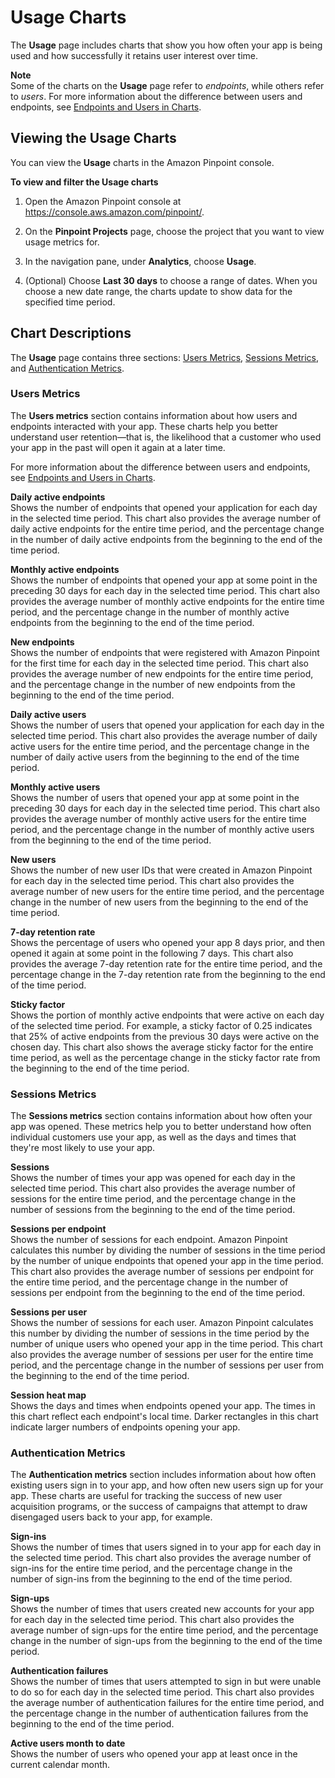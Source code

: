 # Usage Charts<a name="analytics-usage"></a>

The **Usage** page includes charts that show you how often your app is being used and how successfully it retains user interest over time\.

**Note**  
Some of the charts on the **Usage** page refer to *endpoints*, while others refer to *users*\. For more information about the difference between users and endpoints, see [Endpoints and Users in Charts](analytics-charts.md#analytics-endpoints-users)\.

## Viewing the Usage Charts<a name="analytics-usage-view"></a>

You can view the **Usage** charts in the Amazon Pinpoint console\. 

**To view and filter the Usage charts**

1. Open the Amazon Pinpoint console at [https://console\.aws\.amazon\.com/pinpoint/](https://console.aws.amazon.com/pinpoint/)\.

1. On the **Pinpoint Projects** page, choose the project that you want to view usage metrics for\.

1. In the navigation pane, under **Analytics**, choose **Usage**\.

1. \(Optional\) Choose **Last 30 days** to choose a range of dates\. When you choose a new date range, the charts update to show data for the specified time period\.

## Chart Descriptions<a name="analytics-usage-description"></a>

The **Usage** page contains three sections: [Users Metrics](#analytics-usage-description-users), [Sessions Metrics](#analytics-usage-description-sessions), and [Authentication Metrics](#analytics-usage-description-authentication)\.

### Users Metrics<a name="analytics-usage-description-users"></a>

The **Users metrics** section contains information about how users and endpoints interacted with your app\. These charts help you better understand user retention—that is, the likelihood that a customer who used your app in the past will open it again at a later time\.

For more information about the difference between users and endpoints, see [Endpoints and Users in Charts](analytics-charts.md#analytics-endpoints-users)\.

**Daily active endpoints**  
Shows the number of endpoints that opened your application for each day in the selected time period\. This chart also provides the average number of daily active endpoints for the entire time period, and the percentage change in the number of daily active endpoints from the beginning to the end of the time period\.

**Monthly active endpoints**  
Shows the number of endpoints that opened your app at some point in the preceding 30 days for each day in the selected time period\. This chart also provides the average number of monthly active endpoints for the entire time period, and the percentage change in the number of monthly active endpoints from the beginning to the end of the time period\.

**New endpoints**  
Shows the number of endpoints that were registered with Amazon Pinpoint for the first time for each day in the selected time period\. This chart also provides the average number of new endpoints for the entire time period, and the percentage change in the number of new endpoints from the beginning to the end of the time period\. 

**Daily active users**  
Shows the number of users that opened your application for each day in the selected time period\. This chart also provides the average number of daily active users for the entire time period, and the percentage change in the number of daily active users from the beginning to the end of the time period\.

**Monthly active users**  
Shows the number of users that opened your app at some point in the preceding 30 days for each day in the selected time period\. This chart also provides the average number of monthly active users for the entire time period, and the percentage change in the number of monthly active users from the beginning to the end of the time period\. 

**New users**  
Shows the number of new user IDs that were created in Amazon Pinpoint for each day in the selected time period\. This chart also provides the average number of new users for the entire time period, and the percentage change in the number of new users from the beginning to the end of the time period\.

**7\-day retention rate**  
Shows the percentage of users who opened your app 8 days prior, and then opened it again at some point in the following 7 days\. This chart also provides the average 7\-day retention rate for the entire time period, and the percentage change in the 7\-day retention rate from the beginning to the end of the time period\.

**Sticky factor**  
Shows the portion of monthly active endpoints that were active on each day of the selected time period\. For example, a sticky factor of 0\.25 indicates that 25% of active endpoints from the previous 30 days were active on the chosen day\. This chart also shows the average sticky factor for the entire time period, as well as the percentage change in the sticky factor rate from the beginning to the end of the time period\.

### Sessions Metrics<a name="analytics-usage-description-sessions"></a>

The **Sessions metrics** section contains information about how often your app was opened\. These metrics help you to better understand how often individual customers use your app, as well as the days and times that they're most likely to use your app\.

**Sessions**  
Shows the number of times your app was opened for each day in the selected time period\. This chart also provides the average number of sessions for the entire time period, and the percentage change in the number of sessions from the beginning to the end of the time period\.

**Sessions per endpoint**  
Shows the number of sessions for each endpoint\. Amazon Pinpoint calculates this number by dividing the number of sessions in the time period by the number of unique endpoints that opened your app in the time period\. This chart also provides the average number of sessions per endpoint for the entire time period, and the percentage change in the number of sessions per endpoint from the beginning to the end of the time period\.

**Sessions per user**  
Shows the number of sessions for each user\. Amazon Pinpoint calculates this number by dividing the number of sessions in the time period by the number of unique users who opened your app in the time period\. This chart also provides the average number of sessions per user for the entire time period, and the percentage change in the number of sessions per user from the beginning to the end of the time period\.

**Session heat map**  
Shows the days and times when endpoints opened your app\. The times in this chart reflect each endpoint's local time\. Darker rectangles in this chart indicate larger numbers of endpoints opening your app\.

### Authentication Metrics<a name="analytics-usage-description-authentication"></a>

The **Authentication metrics** section includes information about how often existing users sign in to your app, and how often new users sign up for your app\. These charts are useful for tracking the success of new user acquisition programs, or the success of campaigns that attempt to draw disengaged users back to your app, for example\.

**Sign\-ins**  
Shows the number of times that users signed in to your app for each day in the selected time period\. This chart also provides the average number of sign\-ins for the entire time period, and the percentage change in the number of sign\-ins from the beginning to the end of the time period\.

**Sign\-ups**  
Shows the number of times that users created new accounts for your app for each day in the selected time period\. This chart also provides the average number of sign\-ups for the entire time period, and the percentage change in the number of sign\-ups from the beginning to the end of the time period\.

**Authentication failures**  
Shows the number of times that users attempted to sign in but were unable to do so for each day in the selected time period\. This chart also provides the average number of authentication failures for the entire time period, and the percentage change in the number of authentication failures from the beginning to the end of the time period\.

**Active users month to date**  
Shows the number of users who opened your app at least once in the current calendar month\.